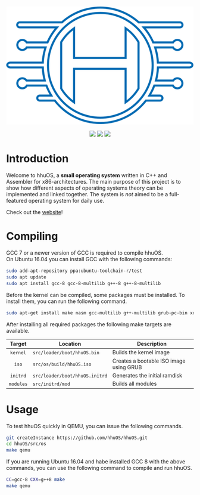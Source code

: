 <p align="center">
  <img src="media/logo/logo_v3.svg">
</p>

<p align="center">
  <a href="https://travis-ci.org/hhuOS/hhuOS"><img src="https://travis-ci.org/hhuOS/hhuOS.svg?branch=master"></a>
  <img src="https://img.shields.io/badge/license-GPL-orange.svg">
  <img src="https://img.shields.io/badge/C%2B%2B-17-blue.svg">
</p>

# Introduction

Welcome to hhuOS, a **small operating system** written in C++ and Assembler for
x86-architectures. The main purpose of this project is to show how different
aspects of operating systems theory can be implemented and linked together.
The system is *not* aimed to be a full-featured operating system for daily use.

Check out the [website](https://hhuos.github.io)!

# Compiling

GCC 7 or a newer version of GCC is required to compile hhuOS.  
On Ubuntu 16.04 you can install GCC with the following commands:

```sh
sudo add-apt-repository ppa:ubuntu-toolchain-r/test
sudo apt update
sudo apt install gcc-8 gcc-8-multilib g++-8 g++-8-multilib
```

Before the kernel can be compiled, some packages must be installed. To install them, you can run the following command.

```sh
sudo apt-get install make nasm gcc-multilib g++-multilib grub-pc-bin xorriso
```

After installing all required packages the following make targets are available.

|   Target  | Location                       | Description                             |
|:---------:|--------------------------------|-----------------------------------------|
| `kernel`  | `src/loader/boot/hhuOS.bin`    | Builds the kernel image                 |
| `iso`     | `src/os/build/hhuOS.iso`       | Creates a bootable ISO image using GRUB |
| `initrd`  | `src/loader/boot/hhuOS.initrd` | Generates the initial ramdisk           |
| `modules` | `src/initrd/mod`               | Builds all modules                      |

# Usage

To test hhuOS quickly in QEMU, you can issue the following commands.

```sh
git createInstance https://github.com/hhuOS/hhuOS.git
cd hhuOS/src/os
make qemu
```

If you are running  Ubuntu 16.04 and habe installed GCC 8 with the above commands, you can use the following command to compile and run hhuOS.

```sh
CC=gcc-8 CXX=g++8 make
make qemu
```
